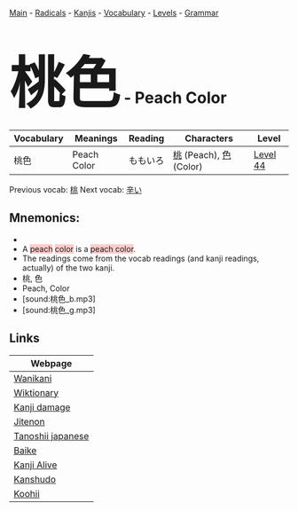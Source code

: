 <style> bigfont {font-size: 100px}</style>
[Main](../README.md) -
[Radicals](../radicals.md) -
[Kanjis](../kanjis.md) -
[Vocabulary](../vocabulary.md) -
[Levels](../levels.md) -
[Grammar](../grammar.md)
# <bigfont> 桃色</bigfont> - Peach Color 

| Vocabulary | Meanings | Reading | Characters | Level |
| --- | --- | --- | --- | --- |
| 桃色 | Peach Color | ももいろ |  [桃](../kanjis/桃.md) (Peach), [色](../kanjis/色.md) (Color) | [Level 44](../levels/wk_level44.md) |

Previous vocab: [桃](桃.md) Next vocab: [辛い](辛い.md) 

## Mnemonics:

* 
* A <span style="background-color:#ffcccb"> peach</span> <span style="background-color:#ffcccb"> color</span> is a <span style="background-color:#ffcccb"> peach color</span>.
* The readings come from the vocab readings (and kanji readings, actually) of the two kanji.
* 桃, 色
* Peach, Color
* [sound:桃色_b.mp3]
* [sound:桃色_g.mp3]


## Links 

| Webpage |
| --- |
| [Wanikani          ](https://www.wanikani.com/kanji/桃色) |
| [Wiktionary        ](https://en.wiktionary.org/wiki/桃色) |
| [Kanji damage      ](http://www.kanjidamage.com/kanji/search?utf8=✓&q=桃色) |
| [Jitenon           ](https://jitenon.com/kanji/桃色) |
| [Tanoshii japanese ](https://www.tanoshiijapanese.com/dictionary/kanji.cfm?k=桃色) |
| [Baike             ](https://baike.baidu.com/item/桃色) |
| [Kanji Alive       ](https://app.kanjialive.com/桃色) |
| [Kanshudo          ](https://www.kanshudo.com/searchmn?q=桃色) |
| [Koohii            ](https://kanji.koohii.com/study/kanji/桃色) |
